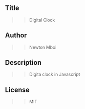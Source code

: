 ## Title
>> Digital Clock
## Author
>> Newton Mboi
## Description
>> Digita clock in Javascript 
## License
>> MIT 